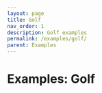 ```yaml
---
layout: page
title: Golf
nav_order: 1
description: Golf examples
permalink: /examples/golf/
parent: Examples
---
```

# Examples: Golf



